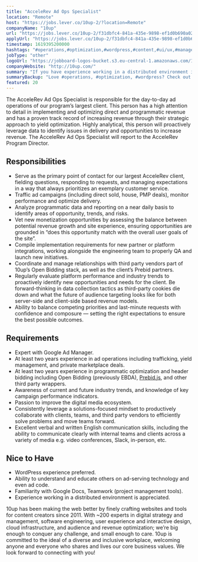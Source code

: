 ```yaml
---
title: "AcceleRev Ad Ops Specialist"
location: "Remote"
host: "https://jobs.lever.co/10up-2/?location=Remote"
companyName: "10up"
url: "https://jobs.lever.co/10up-2/f31dbfc4-841a-435e-9898-ef1d0b690a02"
applyUrl: "https://jobs.lever.co/10up-2/f31dbfc4-841a-435e-9898-ef1d0b690a02/apply"
timestamp: 1619395200000
hashtags: "#operations,#optimization,#wordpress,#content,#ui/ux,#management,#analysis,#office,#monitoring,#English"
jobType: "other"
logoUrl: "https://jobboard-logos-bucket.s3.eu-central-1.amazonaws.com/10up"
companyWebsite: "http://10up.com/"
summary: "If you have experience working in a distributed environment is appreciated, 10up is looking for someone with your knowledge."
summaryBackup: "Love #operations, #optimization, #wordpress? Check out this job post!"
featured: 20
---
```


The AcceleRev Ad Ops Specialist is responsible for the day-to-day ad operations of our program’s largest client. This person has a high attention to detail in implementing and optimizing direct and programmatic revenue and has a proven track record of increasing revenue through their strategic approach to yield optimization. Highly analytical, this person will proactively leverage data to identify issues in delivery and opportunities to increase revenue. The AcceleRev Ad Ops Specialist will report to the AcceleRev Program Director.

## Responsibilities

*   Serve as the primary point of contact for our largest AcceleRev client, fielding questions, responding to requests, and managing expectations in a way that always prioritizes an exemplary customer service.
*   Traffic ad campaigns (including direct sold, house, PMP deals), monitor performance and optimize delivery. 
*   Analyze programmatic data and reporting on a near daily basis to identify areas of opportunity, trends, and risks.
*   Vet new monetization opportunities by assessing the balance between potential revenue growth and site experience, ensuring opportunities are grounded in “does this opportunity match with the overall user goals of the site”.
*   Compile implementation requirements for new partner or platform integrations, working alongside the engineering team to properly QA and launch new initiatives.
*   Coordinate and manage relationships with third party vendors part of 10up’s Open Bidding stack, as well as the client’s Prebid partners.
*   Regularly evaluate platform performance and industry trends to proactively identify new opportunities and needs for the client. Be forward-thinking in data collection tactics as third-party cookies die down and what the future of audience targeting looks like for both server-side and client-side based revenue models.
*   Ability to balance competing priorities and last-minute requests with confidence and composure — setting the right expectations to ensure the best possible outcomes. 

## Requirements

*   Expert with Google Ad Manager.
*   At least two years experience in ad operations including trafficking, yield management, and private marketplace deals.
*   At least two years experience in programmatic optimization and header bidding including Open Bidding (previously EBDA), [Prebid.js](http://Prebid.js), and other third party wrappers. 
*   Awareness of current and future industry trends, and knowledge of key campaign performance indicators.
*   Passion to improve the digital media ecosystem.
*   Consistently leverage a solutions-focused mindset to productively collaborate with clients, teams, and third party vendors to efficiently solve problems and move teams forward. 
*   Excellent verbal and written English communication skills, including the ability to communicate clearly with internal teams and clients across a variety of media e.g. video conferences, Slack, in-person, etc. 

## Nice to Have

*   WordPress experience preferred.
*   Ability to understand and educate others on ad-serving technology and even ad code.
*   Familiarity with Google Docs, Teamwork (project management tools). 
*   Experience working in a distributed environment is appreciated.

10up has been making the web better by finely crafting websites and tools for content creators since 2011. With ~200 experts in digital strategy and management, software engineering, user experience and interactive design, cloud infrastructure, and audience and revenue optimization; we’re big enough to conquer any challenge, and small enough to care. 10up is committed to the ideal of a diverse and inclusive workplace, welcoming anyone and everyone who shares and lives our core business values. We look forward to connecting with you!

